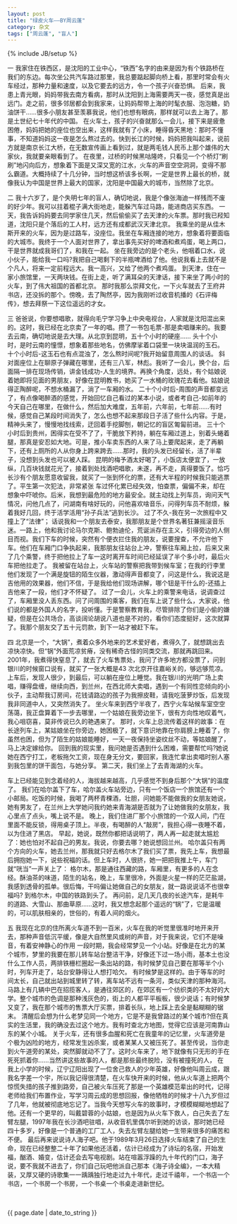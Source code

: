 ```yaml
---
layout: post
title: "绿皮火车——BY周云蓬"
category: 杂文
tags: ["周云蓬", "盲人"]
---
```

{% include JB/setup %}

一
我家住在铁西区，是沈阳的工业中心，“铁西”名字的由来是因为有个铁路桥在我们的东边。每次坐公共汽车路过那里，我总要踮起脚向桥上看，那里时常会有火车经过，那种力量和速度，以及它要去的远方，令一个孩子兴奋恐惧。 
后来，我患上青光眼，妈妈带我去南方看病，那时从沈阳到上海需要两天一夜，感觉真是出远门。走之前，很多邻居都会到我家来，让妈妈帮带上海的时髦衣服、泡泡糖，奶油饼干……很多小朋友甚至羡慕我说，他们也想有眼病，那样就可以去上海了。那是土世纪七十年代的中国。 
在火车土，孩子的兴奋就那么一会儿，接下来是疲惫困倦，妈妈把她的座位也空出来，这样我就有了小床，睡得昏天黑地：那时不懂事，不知道妈妈这一夜是怎么熬过去的。快到长江的时候，妈妈把我叫起来，说前方就是南京长江大桥，在无数宣传画上看到过，就是两毛钱人民币上那个雄伟的大家伙，我就要亲眼看到了。 
在夜里，过桥的时候黑咕隆咚，只看见一个个桥灯“刷刷”地闪向后方，想象着下面是又深又宽的江水，火车的声音空空洞洞，变得不那么霸道。大概持续了十几分钟，当时想这桥该多长啊，一定是世界上最长的桥，就像我认为中国是世界上最大的国家，沈阳是中国最大的城市，当然除了北京。 

二 
我十六岁了，是个失明七年的盲人，确切地说，我是个像张海迪一样残而不废的好少年。我可以拄着棍子满大街地走，能躲汽车过马路，能进商店买东西。 
一天，我告诉妈妈要去同学家住几天，然后偷偷买了去天津的火车票。那时我已羟知道，沈阳只是个落后的工人村，远方还有成都武汉天津北京。 
我乘坐的是从佳木斯开来的火车，因为是过路车，没座位。我坐在车厢连接的地方，想象着将要面临的大城市。我终于一个人面对世界了，拿出事先买好的啤酒和煮鸡蛋，喝上两口，干是世界就成我哥们了，和我在一起。 
坐在我旁边的是个老头，他咽着口水，说小伙子，能给我一口吗?我把自己喝剩下的半瓶啤酒给了他。他说我看上去就不是个凡人，将来一定前程远大。我一高兴，又给了他两个煮鸡蛋。 
到天津，住在一家小旅馆里，一天两块钱。在街上走，听了满耳朵的天津话，接下来坐了两小时的火车，到了伟大祖国的首都北京。 
那时我那么崇拜文化，一下火车就去了王府井书店，还没拆的那个。傍晚，去了陶然亭，因为我刚听过收音机播的《石评梅传》，想去拜祭一下这位遥远的才女。 

三 
爸爸说，你要想唱歌，就得向毛宁学习争上中央电视台，人家就是沈阳混出来的。这时，我已经在北京卖了一年的唱。攒了一书包毛票-那是卖唱赚来的。我要去云南，确切地说是去大理。从北京到昆明，五十个小时的硬座…… 
头十个小时，是时云南的憧憬，想象着那些地名，仿佛摩挲着口袋里一块块温润的玉石。 
十个小时后-这玉石也有点混浊了，怎么熬时间呢?我开始留意周围人的谈话。 
斜对面座位上在聊原子弹藏在哪里，还有三八军，林彪。我听了一会儿，换个台，后面隔一排在现场传销，讲金钱成功-人生的境界。再换个角度，远处，有个姑娘说着她即将见面的男朋友，好像在昆明教书，她买了一水桶的玫瑰花去看他。姑娘说得正陶醉呢，不想水桶漏了，淌了一车厢的水。 
二十个小时后-周围的声音都变远了，有点像喝醉酒的感觉，开始回忆自己看过的某本小说，或者考自己-如前年的今天自己在哪里，在做什么，然后加大难度，五年前，六年前，七年前……有时候，感觉自己某段时间消失了，怎么也想不起来那段日子活了些什么内容。于是，精神头来了，慢慢地找线索，迂回着手挖脚刨，朝记忆的盲区匍匐前进。 
三十个小时后到贵州，困得实在受不了了，干脆放下矜持，躺在车厢过道上，别着头蜷着腿，那真是安忍如大地。可是，推小车卖东西的人来了马上要爬起来，走了再躺下，还有上厕所的人从你身上跨来跨去……那时，我的头发已经留长，活了半辈子，没想到头发也可以被人踩。 
昆明的梅予酒太好喝了，小饭店太便宜了，一放纵，几百块钱就花光了，接着到处找酒吧唱歌，未遂，再不走，真得要饭了。恰巧长沙有个朋友愿意收留我，就买了一张到怀化的票，还有大半程的时候我只能逃票了。平生第一次犯法，非常紧张 
车过怀化累已经失效，怕查票，偏偏不来，却在想象中吓唬你。后米，我想到最危险的地方最安全。就主动找上列车员，询问天气情况，问他几点了，问湖南有啥好玩的，问他喜欢啥音乐，问得列车员不耐烦，躲着我好几回，终于活学活用“孙子兵法”逃到长沙。 
过了不久-我在另一次旅程中又撞上了“法律”； 
话说我和一个朋友去泰安，我那朋友是个世界名著狂兼摇滚音乐迷。一路上，他和我讨论马尔克斯、鲍勃迪伦，荒诞派存在主义，引得旁边的人侧目而视。我们下车的时候，突然有个便衣拦住我的朋友，说要搜查，不允许他下车。他们在车厢门口争执起来，我那朋友往站台上冲，警察往车厢上拉，后来又来了几个乘警，终于把他拉上了车一这时离开车时间已经延误了半个多小时，最后火车把他拉走了。 
我被留在站台上，火车站的警察把我带到候车室；在我的行李里他们发现了一个满是旋钮的陌生仪器，激动得声音都变了，问这是什么，我说这是吉他用的效果器，他们不信，于是我给他们现场讲解，哪个钮是干什么的-还插上吉他来了一段，他们才不怀疑了。 
过了一会儿，火车上的乘警来电话，说调查过了，车厢里没人丢东西。问了问周围的乘客，我们在车上说了些什么，大家说，他们说的都是外国人的名字，投听懂。于是警察教育我，尽管排除了你们是小偷的嫌疑，但是在公共场合，高谈阔论胡说八道也是不对的，看你们态度挺好，这次就算了。我那个朋友交了五十元罚款，到下一站才被赶下车。 

四 
北京是一个，“大锅”，煮着众多外地来的艺术爱好者，煮得久了，就想跳出去凉快凉快。但“锅”外面荒凉贫瘠，没有稀奇古怪的同类交流，那就再跳回来。 
2001年，我煮得快窒息了，就去了火车售票处，我问了许多地方都没票了，问到银川的时候窗口说有，就买了一张大概是43 次北京开往嘉峪关的，够远够荒凉。上车后，发现人很少，到最后，可以躺在座位上睡觉。我在银川的光明广场上卖唱，赚得盘缠，继续向西，到兰州，在西北师大卖唱，遇到一个有同性恋倾向的小伙子，主动帮我订房间，花钱请路边的孩子为我擦皮鞋，请我吃菠萝炒饭，后发现我非同道中人，又突然消失了。 
坐火车来到西宁半夜了，西宁火车站候车室空空荡蔼，我正盘算着下一步去哪里，一个姑娘在我旁边坐下，很有方向性地叹着气，我心咀窃喜，莫非传说已久的艳遇来了。 
那时，火车上总流传着这样的故事：在长途列车上，某姑娘坐在你旁边，她困极了，就下意识地靠在你肩膀上睡着了，你虽然也困，但为了陌生的姑娘能睡好，一天一夜保持坐姿纹丝不动，等姑娘醒了，马上决定嫁给你。 
回到我的现实里，我问她是否遇到什么困难，需要帮忙吗?她说她在西宁打工，老板拖欠工资，现在身无分文，要回家，我连忙拿出卖唱时别人塞到我包里的饼干面包，与她分享。 
第二天，我们坐上了去青海湖的火车。 

车上已经能见到念着经的人，海拔越来越高，几乎感觉不到身后那个“大锅”的温度了。 
我们在哈尔盖下了车，哈尔盖火车站旁边，只有一个饭店一个旅馆还有一个小邮局。吃饭的时候，我喝了两杯青稞酒，壮胆，问她能不能做我的女朋友她说，她有男友了，在兰州上大学她问我约她来青海湖是否就为了让她做我的女朋友，我心里点了点头，嘴上说不是。 
晚上，我们住进厂那个小旅馆的一个双人间，门在里面不能反锁，得用桌子顶上。半夜，有喝醉的人“敲房”，我担心得一夜睡不着，以为住进了黑店。 
早起，她说，既然你都把话说明了，两人再一起走就太尴尬了：她也怕对不起自己的男友。我说，你要去哪？她说想回兰州。 
哈尔盖只有两个方向的火车，她去兰州，那我就只好去格尔木了我们买了票，我先上车，我想最后拥抱她一下，说些祝福的话。但上车时，人很挤，她一把把我推上午，车门就“咣当”一声关上了： 
格尔木，那是通往西藏的路，车厢里，有更多的人在念经。酥油茶的味道，陌生的站名，晚上，车里很冷，外面是火星一样的茫茫盐湖，我感到透骨的孤单。很后悔，干吗偏让她做自己的女朋友，就一路说说话不也很幸福吗? 
到格尔木，中国的铁路到头了。 
再问前，足几天几夜的长途汽车，是耗牛的道路、大雪山、那曲草原……这时，我又想念起那个遥远的“锅”了，它是温暖的，可以肌肤相亲的，世俗的，有着人间的烟火。 

五 
我现在北京的住所离火车道不到一百米，火车在我的听觉里很准时地开来开去，那种声音低沉平缓，像是大自然里风或树的声音，对于我来说，它们不是噪音，有着安神静心的作用 
一段时期，我会经常梦见一个小站。好像是在北方的某个城市，梦里的我要在那儿转车站台整洁干净，好像还下过一场小雨，基本土也没什么工作人员，两排铁栅栏圈起一条出站的路，有时候梦见自己要在那等半个小时，列车开走了，站台安静得让人想打哈欠。 
有时候梦是这样的。由于等车的时间太长，自己就出站到城里转了转，离车站不远有一条河，类似天津的那种海河。马路上有几辆中巴在招揽客人，是通往郊区的，在郊区有一个纺织类的不太好的大学。整个城市的色调是那种浅灰色的，街上的人都平平板板，很少说话；有时候梦又变了，我在那个城市的售票大厅买票，排着长队，地上踩上去全是黏糊糊的锯末。 
清醒后会想为什么老梦见同一个地方，它是不是我曾路过的某个城市?但在真实的生活里，我的确没去过这个地方。我有时查北方地图，觉得它应该是河南靠山东的某个小城。 
关于火车，还有很多血腥和死亡在我童年的记忆里，火车道旁是个极为凶险的地方，经常发生凶杀案，或者某某人又被压死了。甚至传说，当你走到火午道旁的某处，突然脚就动不了了。这时火车来了，地下就像有只无形的手在死死抓着你……当然讲这些故事的人，都是那些最终脱险，没有被撞死的人， 
在我上小学的时候，辽宁辽阳出现了一位舍己救人的少年英雄，好像他叫周云成，跟我名字差一个宇，所以我记得很清楚，在火车快开来的时候，他从火车道上把两个惊慌失措的孩子推到路旁，自己被火车压死了那是一个英雄模范辈出的时代，记得老师给我们布置作业，写学习周云成的思想回报，像他牺牲的时候才十八九岁但过了几年，他就被彻底地忘记了。当我今天想写火车的故事时，才模模糊糊地想起了他。还有一个更早的，叫戴碧蓉的小姑娘，也是因为从火车下救人，白己失去了左臂左腿，1997年我在长沙酒吧驻唱，从收音机里偶尔听到她的访谈，那时她已经四十多岁，好像是一个普通的工厂工人，失去左臂左腿给她一生带来很多的痛苦和不便。 
最后再来说说诗人海子吧。他于1989年3月26日选择火车结束了自己的生命，现在已经整整二十年了如果他还活着，估计已经成为了诗坛的名宿，开始发福，酗酒、婚变，估计还会去写电视剧。站在喧嚣浮躁的九十年代的门口，海子说，要不我就不进去了，你们自己玩吧他派自己那本《海子诗全编》，一本大精装，又厚又硬的诗歌集一一踽踽独行地走过九十年代，走过千禧年，一个书店一个书店，一个书房一个书房，一个书桌一个书桌走进新世纪。
[^1]: 
　　<p>{{ page.date | date_to_string }}</p>
